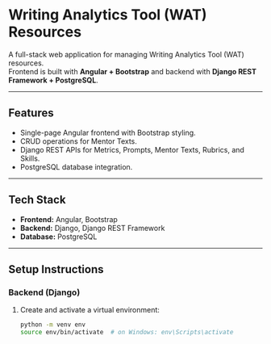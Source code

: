 # Writing Analytics Tool (WAT) Resources

A full-stack web application for managing Writing Analytics Tool (WAT) resources.  
Frontend is built with **Angular + Bootstrap** and backend with **Django REST Framework + PostgreSQL**.

---

## Features
- Single-page Angular frontend with Bootstrap styling.
- CRUD operations for Mentor Texts.
- Django REST APIs for Metrics, Prompts, Mentor Texts, Rubrics, and Skills.
- PostgreSQL database integration.

---

## Tech Stack
- **Frontend:** Angular, Bootstrap
- **Backend:** Django, Django REST Framework
- **Database:** PostgreSQL

---

## Setup Instructions

### Backend (Django)
1. Create and activate a virtual environment:
   ```bash
   python -m venv env
   source env/bin/activate  # on Windows: env\Scripts\activate
